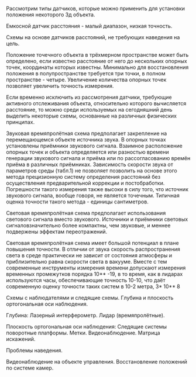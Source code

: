 Рассмотрим типы датчиков, которые можно применить для установки положения некоторого 3д объекта.

Емкосной датчик расстояния - малый диапазон, низкая точность.

Схемы на основе датчиков расстояний, не требующих наведения на цель.

Положение точечного объекта в трёхмерном пространстве может быть определено, если известно расстояние от него до нескольких опорных точек, координаты которых известны. Минимально для восстановления положения в полупространстве требуется три точки, в полном пространстве - четыре. Увеличение количества опорных точек позволяет увеличить точность измерения.

Если временно исключить из рассмотрения датчики, требующие активного отслеживания объекта, относительно которого вычисляется расстояние, то можно среди используемых на сегодняшний день выделить некоторые схемы, основанные на различных физических принципах.

Звуковая времяпролётная схема предполагает закрепление на перемещающемся объекте источника звука. В опорных точках установлены приёмники звукового сигнала. Взаимное расположение опорных точек и объекта определяется или разностью времени генерации звукового сигнала и приёма или по рассогласованию времён приёма в различных приёмниках. Зависимость скорости звука от параметров среды (табл.1) не позволяет позволить на основе этого метода прецизионную систему определения расстояний без осуществления предварительной коррекции и постобработки. Погрешности такого измерения также высоки в силу того, что источник звукового сигнала, вообще говоря, не является точечным. Типичная оценка точности такого метода - единицы сантиметров. 

Световая времяпролётная схема предполагает использования светового сигнала вместо звукового. Источники и приёмники световых сигналовзначительно более компактны, чем звуковые, и меннее подвержены эффектам переотражений. 

Световая времяпролётная схема имеет большой потенциал в плане повышения точности. В отличии от звука скорость распространения света в среде практически не зависит от состояния атмосферы и приблизительно равна скорости света в вакууме. Вместе с тем современные инструменты измерения времени допускают измерения временных промежутков порядка 10** -19, в то время, как в лидарах используются часы, обеспечивающие точность 10-10, что даёт современную оценку точности таких систем в 10-2 метра, 3* 10** 8  



Схемы с наблюдателями и следящие схемы. Глубина и плоскость ортогональная оси наблюдения.

Глубина:
Лазерный интерферометр.
Лидар (времяпролётные).


Плоскость ортогональная оси наблюдения:
Следящие системы поворотные платформы.
Метки.
Видеонаблюдение. Матрица искажений.

Проблемы наведения.

Видеонаблюдение на объекте управления.
Восстановление положений по системе камер.
